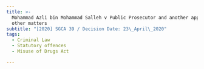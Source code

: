 ```yaml
---
title: >-
  Mohammad Azli bin Mohammad Salleh v Public Prosecutor and another appeal and
  other matters
subtitle: "[2020] SGCA 39 / Decision Date: 23\_April\_2020"
tags:
  - Criminal Law
  - Statutory offences
  - Misuse of Drugs Act

---
```

